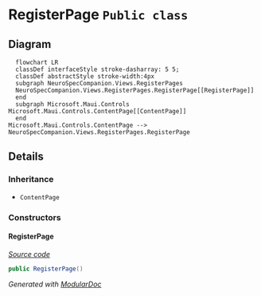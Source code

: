 # RegisterPage `Public class`

## Diagram
```mermaid
  flowchart LR
  classDef interfaceStyle stroke-dasharray: 5 5;
  classDef abstractStyle stroke-width:4px
  subgraph NeuroSpecCompanion.Views.RegisterPages
  NeuroSpecCompanion.Views.RegisterPages.RegisterPage[[RegisterPage]]
  end
  subgraph Microsoft.Maui.Controls
Microsoft.Maui.Controls.ContentPage[[ContentPage]]
  end
Microsoft.Maui.Controls.ContentPage --> NeuroSpecCompanion.Views.RegisterPages.RegisterPage
```

## Details
### Inheritance
 - `ContentPage`

### Constructors
#### RegisterPage
[*Source code*](https://github.com///blob//NeuroSpecCompanion/Views/RegisterPages/RegisterPage.xaml.cs#L13)
```csharp
public RegisterPage()
```

*Generated with* [*ModularDoc*](https://github.com/hailstorm75/ModularDoc)
